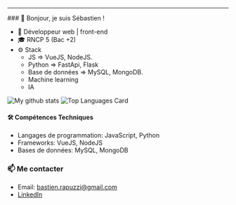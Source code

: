 <hr>
### 👋 Bonjour, je suis Sébastien !

- 📖 Développeur web | front-end
- 🎓 RNCP 5 (Bac +2)
- ⚙️ Stack 
    - JS => VueJS, NodeJS.
    - Python => FastApi, Flask 
    - Base de données => MySQL, MongoDB.
    - Machine learning
    - IA   

![My github stats](https://github-readme-stats.vercel.app/api?username=Bastien-OC20&theme=gotham&show_icons=true)
![Top Languages Card](https://github-readme-stats.vercel.app/api/top-langs/?username=Bastien-OC20&theme=gotham)

#### 🛠️ Compétences Techniques

- Langages de programmation: JavaScript, Python
- Frameworks: VueJS, NodeJS
- Bases de données: MySQL, MongoDB

### 📫 Me contacter

- Email: bastien.rapuzzi@gmail.com
- [LinkedIn](https://www.linkedin.com/in/sébastien-r/)
